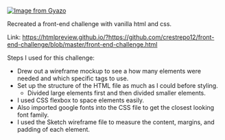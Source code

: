 [![Image from Gyazo](https://i.gyazo.com/c80c5e7c2311f004fd0ac77aca6afe42.png)](https://gyazo.com/c80c5e7c2311f004fd0ac77aca6afe42)

Recreated a front-end challenge with vanilla html and css.


Link: https://htmlpreview.github.io/?https://github.com/crestrepo12/front-end-challenge/blob/master/front-end-challenge.html

Steps I used for this challenge:
* Drew out a wireframe mockup to see a how many elements were needed and which specific tags to use.
* Set up the structure of the HTML file as much as I could before styling. 
    - Divided large elements first and then divided smaller elements.
* I used CSS flexbox to space elements easily.
* Also imported google fonts into the CSS file to get the closest looking font family.
* I used the Sketch wireframe file to measure the content, margins, and padding of each element.